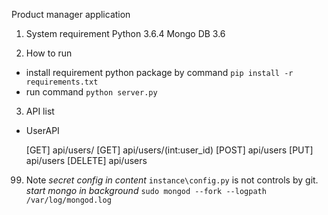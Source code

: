 Product manager application

1.  System requirement
    Python 3.6.4
    Mongo DB 3.6

2.  How to run

-   install requirement python package by command
    `pip install -r requirements.txt`
-   run command
    `python server.py`

3.  API list

-   UserAPI

    [GET] api/users/
    [GET] api/users/(int:user_id)
    [POST] api/users
    [PUT] api/users
    [DELETE] api/users

99. Note
    _secret config in content_ `instance\config.py` is not controls by git.
    _start mongo in background_
    `sudo mongod --fork --logpath /var/log/mongod.log`

